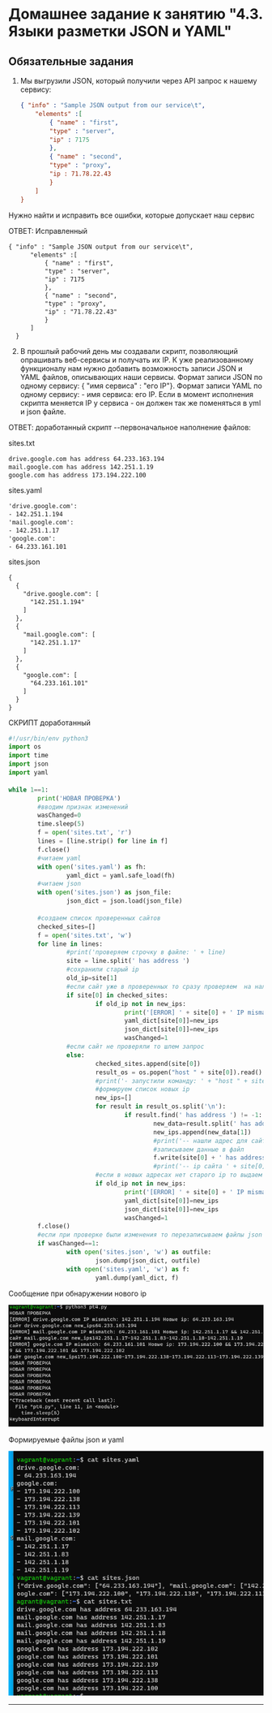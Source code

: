 # Домашнее задание к занятию "4.3. Языки разметки JSON и YAML"

## Обязательные задания

1. Мы выгрузили JSON, который получили через API запрос к нашему сервису:
	```json
    { "info" : "Sample JSON output from our service\t",
        "elements" :[
            { "name" : "first",
            "type" : "server",
            "ip" : 7175 
            },
            { "name" : "second",
            "type" : "proxy",
            "ip : 71.78.22.43
            }
        ]
    }
	```
  Нужно найти и исправить все ошибки, которые допускает наш сервис
  
ОТВЕТ: Исправленный
  ```
  { "info" : "Sample JSON output from our service\t",
        "elements" :[
            { "name" : "first",
            "type" : "server",
            "ip" : 7175 
            },
            { "name" : "second",
            "type" : "proxy",
            "ip" : "71.78.22.43"
            }
        ]
    }
  ```
    

2. В прошлый рабочий день мы создавали скрипт, позволяющий опрашивать веб-сервисы и получать их IP. 
К уже реализованному функционалу нам нужно добавить возможность записи JSON и YAML файлов, описывающих наши сервисы. 
Формат записи JSON по одному сервису: { "имя сервиса" : "его IP"}. 
Формат записи YAML по одному сервису: - имя сервиса: его IP. 
Если в момент исполнения скрипта меняется IP у сервиса - он должен так же поменяться в yml и json файле.

ОТВЕТ: доработанный скрипт
--первоначальное наполнение файлов:

sites.txt
```
drive.google.com has address 64.233.163.194
mail.google.com has address 142.251.1.19
google.com has address 173.194.222.100
```

sites.yaml

```
'drive.google.com':
- 142.251.1.194
'mail.google.com': 
- 142.251.1.17
'google.com': 
- 64.233.161.101
```
sites.json
```
{
  {
    "drive.google.com": [
      "142.251.1.194"
    ]
  }, 
  {
    "mail.google.com": [
      "142.251.1.17"
    ]
  }, 
  {
    "google.com": [
      "64.233.161.101"
    ]
  }
}
```
СКРИПТ доработанный


```python
#!/usr/bin/env python3
import os
import time
import json
import yaml

while 1==1:
        print('НОВАЯ ПРОВЕРКА')
        #вводим признак изменений
        wasChanged=0
        time.sleep(5)
        f = open('sites.txt', 'r')
        lines = [line.strip() for line in f]
        f.close()
        #читаем yaml
        with open('sites.yaml') as fh:
                yaml_dict = yaml.safe_load(fh)
        #читаем json
        with open('sites.json') as json_file:
                json_dict = json.load(json_file)

        #создаем список проверенных сайтов
        checked_sites=[]
        f = open('sites.txt', 'w')
        for line in lines:
                #print('проверяем строчку в файле: ' + line)
                site = line.split(' has address ')
                #сохранили старый ip
                old_ip=site[1]
                #если сайт уже в проверенных то сразу проверяем  на наличие ip
                if site[0] in checked_sites:
                        if old_ip not in new_ips:
                                print('[ERROR] ' + site[0] + ' IP mismatch: ' + old_ip + ' Новые ip: ' + ' && '.join(new_ips))
                                yaml_dict[site[0]]=new_ips
                                json_dict[site[0]]=new_ips
                                wasChanged=1
                #если сайт не проверяли то шлем запрос
                else:
                        checked_sites.append(site[0])
                        result_os = os.popen("host " + site[0]).read()
                        #print('- запустили команду: ' + "host " + site[0])
                        #формируем список новых ip
                        new_ips=[]
                        for result in result_os.split('\n'):
                                if result.find(' has address ') != -1:
                                        new_data=result.split(' has address ')
                                        new_ips.append(new_data[1])
                                        #print('-- нашли адрес для сайта: ' + site[0] + ' ' + new_data[1])
                                        #записываем данные в файл
                                        f.write(site[0] + ' has address ' + new_data[1] + '\n')
                                        #print('-- ip сайта ' + site[0] + ' - ' + new_data[1])
                        #если в новых адресах нет старого ip то выдаем сообщение что ip изменен
                        if old_ip not in new_ips:
                                print('[ERROR] ' + site[0] + ' IP mismatch: ' + old_ip + ' Новые ip: ' + ' && '.join(new_ips))
                                yaml_dict[site[0]]=new_ips
                                json_dict[site[0]]=new_ips
                                wasChanged=1
        f.close()
		#если при проверке были изменения то перезаписываем файлы json и yaml
        if wasChanged==1:
                with open('sites.json', 'w') as outfile:
                        json.dump(json_dict, outfile)
                with open('sites.yaml', 'w') as f:
                        yaml.dump(yaml_dict, f)
```
Сообщение при обнаружении нового ip

![Скриншот](img/4-3/сообщения%20при%20обнаружении%20ошибок.png)

Формируемые файлы json и yaml

![Скриншот](img/4-3/структура%20формируемых%20файлов.png)

---

